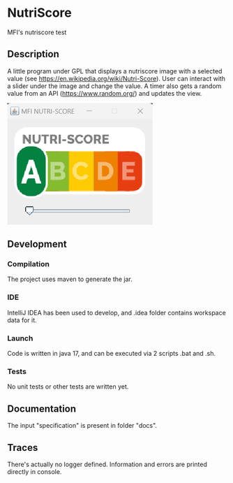 # NutriScore
MFI's nutriscore test

## Description
A little program under GPL that displays a nutriscore image with a selected value (see https://en.wikipedia.org/wiki/Nutri-Score).
User can interact with a slider under the image and change the value.
A timer also gets a random value from an API (https://www.random.org/) and updates the view.

![Capture_nutriscore_app.png](docs/Capture_nutriscore_app.png)

## Development

### Compilation
The project uses maven to generate the jar.

### IDE
IntelliJ IDEA has been used to develop, and .idea folder contains workspace data for it.

### Launch
Code is written in java 17, and can be executed via 2 scripts .bat and .sh.

### Tests
No unit tests or other tests are written yet.

## Documentation
The input "specification" is present in folder "docs".

## Traces
There's actually no logger defined. Information and errors are printed directly in console.

